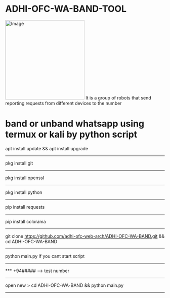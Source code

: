 # ADHI-OFC-WA-BAND-TOOL
<img width="250" alt="Image" src="https://github.com/user-attachments/assets/1d341043-e27b-4eb5-9958-07bbbce029fd" />
It is a group of robots that send reporting requests from different devices to the number 

band or unband whatsapp using termux or kali by python script
=
apt install update && apt install upgrade
*************************************************************
pkg install git
*************************************************************
pkg install openssl
*************************************************************
pkg install python
*************************************************************
pip install requests
*************************************************************
pip install colorama
*************************************************************
git clone https://github.com/adhi-ofc-web-arch/ADHI-OFC-WA-BAND.git && cd ADHI-OFC-WA-BAND
*************************************************************
python main.py if you cant start script
*************************************************************
*** +94##### --> test number
*************************************************************
open new > cd ADHI-OFC-WA-BAND && python main.py
*************************************************************
